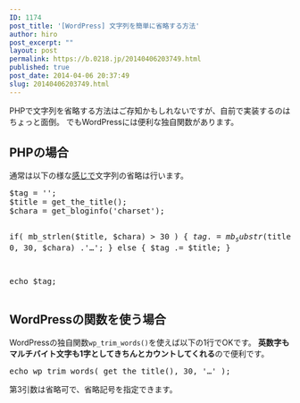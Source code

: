 ```yaml
---
ID: 1174
post_title: '[WordPress] 文字列を簡単に省略する方法'
author: hiro
post_excerpt: ""
layout: post
permalink: https://b.0218.jp/20140406203749.html
published: true
post_date: 2014-04-06 20:37:49
slug: 20140406203749.html
---
```

PHPで文字列を省略する方法はご存知かもしれないですが、自前で実装するのはちょっと面倒。
でもWordPressには便利な独自関数があります。
<!--more-->
<h2>PHPの場合</h2>
通常は以下の様な<u>感じで</u>文字列の省略は行います。
<pre class="prettyprint linenums lang-php">$tag = '';
$title = get_the_title();
$chara = get_bloginfo('charset');

if( mb_strlen($title, $chara) > 30 ) {
	$tag .= mb_substr($title, 0, 30, $chara) .'…';
} else {
	$tag .= $title;
}

echo $tag;</pre>

<h2>WordPressの関数を使う場合</h2>
WordPressの独自関数<code>wp_trim_words()</code>を使えば以下の1行でOKです。
<strong>英数字もマルチバイト文字も1字としてきちんとカウントしてくれる</strong>ので便利です。
<pre class="prettyprint linenums lang-php">echo wp_trim_words( get_the_title(), 30, '…' );</pre>

第3引数は省略可で、省略記号を指定できます。